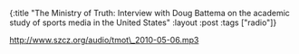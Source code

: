 {:title "The Ministry of Truth: Interview with Doug Battema on the academic study of sports media in the United States"
:layout :post
:tags  ["radio"]}

<http://www.szcz.org/audio/tmot\_2010-05-06.mp3>


